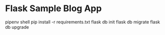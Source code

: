 # Flask Sample Blog App 
 
 pipenv shell
 pip install -r requirements.txt
 flask db init
 flask db migrate
 flask db upgrade
